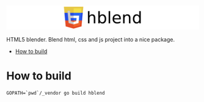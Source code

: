 <img src="logo.png">

HTML5 blender. Blend html, css and js project into a nice package.

<!-- MarkdownTOC autolink=true bracket=round depth=4 -->

- [How to build](#how-to-build)

<!-- /MarkdownTOC -->

# How to build

```
GOPATH=`pwd`/_vendor go build hblend
```


